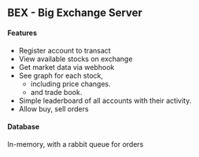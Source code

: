 ## BEX - Big Exchange Server

#### Features

- Register account to transact 
- View available stocks on exchange
- Get market data via webhook
- See graph for each stock, 
    - including price changes.
    - and trade book.
- Simple leaderboard of all accounts with their activity.
- Allow buy, sell orders

#### Database
In-memory, with a rabbit queue for orders



